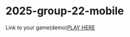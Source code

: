 # 2025-group-22-mobile
Link to your game(demo)[PLAY HERE](https://sh1rod.github.io/2025-group-22-mobile/)

